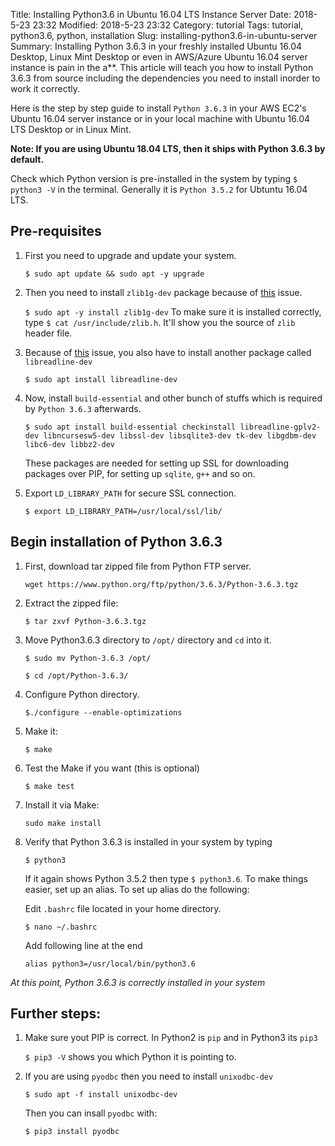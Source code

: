 Title: Installing Python3.6 in Ubuntu 16.04 LTS Instance Server
Date: 2018-5-23 23:32
Modified: 2018-5-23 23:32
Category: tutorial
Tags: tutorial, python3.6, python, installation
Slug: installing-python3.6-in-ubuntu-server
Summary: Installing Python 3.6.3 in your freshly installed Ubuntu 16.04 Desktop, Linux Mint Desktop or even in AWS/Azure Ubuntu 16.04 server instance is pain in the a**. This article will teach you how to install Python 3.6.3 from source including the dependencies you need to install inorder to work it correctly.

Here is the step by step guide to install `Python 3.6.3` in your AWS EC2's Ubuntu 16.04 server instance or in your local machine with Ubuntu 16.04 LTS Desktop or in Linux Mint.

**Note: If you are using Ubuntu 18.04 LTS, then it ships with Python 3.6.3 by default.**

Check which Python version is pre-installed in the system by typing `$ python3 -V` in the terminal. Generally it is `Python 3.5.2` for Ubtuntu 16.04 LTS.

## Pre-requisites

1. First you need to upgrade and update your system.

    `$ sudo apt update && sudo apt -y upgrade`

2. Then you need to install `zlib1g-dev` package because of [this](https://github.com/pypa/pip/issues/1919) issue. 

    `$ sudo apt -y install zlib1g-dev`
    To make sure it is installed correctly, type `$ cat /usr/include/zlib.h`. It'll show you the source of `zlib` header file.

3. Because of [this](https://stackoverflow.com/questions/893053/seeing-escape-characters-when-pressing-the-arrow-keys-in-python-shell) issue, you also have to install another package called `libreadline-dev`

    `$ sudo apt install libreadline-dev`

4. Now, install `build-essential` and other bunch of stuffs which is required by `Python 3.6.3` afterwards.

    `$ sudo apt install build-essential checkinstall libreadline-gplv2-dev libncursesw5-dev libssl-dev libsqlite3-dev tk-dev libgdbm-dev libc6-dev libbz2-dev`

    These packages are needed for setting up SSL for downloading packages over PIP, for setting up `sqlite`, `g++` and so on.

5. Export `LD_LIBRARY_PATH` for secure SSL connection.

    `$ export LD_LIBRARY_PATH=/usr/local/ssl/lib/`

## Begin installation of Python 3.6.3

1. First, download tar zipped file from Python FTP server.

    `wget https://www.python.org/ftp/python/3.6.3/Python-3.6.3.tgz`

2. Extract the zipped file:

    `$ tar zxvf Python-3.6.3.tgz`

3. Move Python3.6.3 directory to `/opt/` directory and `cd` into it.

    `$ sudo mv Python-3.6.3 /opt/`
    
    `$ cd /opt/Python-3.6.3/`

4. Configure Python directory.

    `$./configure --enable-optimizations`

5. Make it:
    
    `$ make`

6. Test the Make if you want (this is optional)

    `$ make test`

7. Install it via Make:

    `sudo make install`

8. Verify that Python 3.6.3 is installed in your system by typing

    `$ python3`


    If it again shows Python 3.5.2 then type `$ python3.6`. To make things easier, set up an alias. To set up alias do the following:

    Edit `.bashrc` file located in your home directory.

    `$ nano ~/.bashrc`

    Add following line at the end

    `alias python3=/usr/local/bin/python3.6`

*At this point, Python 3.6.3 is correctly installed in your system*

## Further steps:

1. Make sure yout PIP is correct. In Python2 is `pip` and in Python3 its `pip3`

    `$ pip3 -V` shows you which Python it is pointing to.

2. If you are using `pyodbc` then you need to install `unixodbc-dev`

    `$ sudo apt -f install unixodbc-dev`

    Then you can insall `pyodbc` with:
    
    `$ pip3 install pyodbc`
